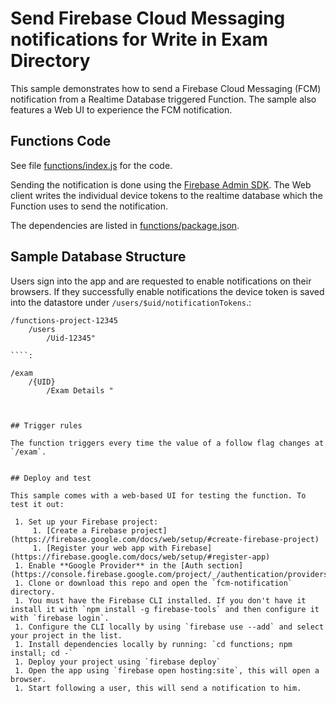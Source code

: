 # Send Firebase Cloud Messaging notifications for Write in Exam Directory

This sample demonstrates how to send a Firebase Cloud Messaging (FCM) notification from a Realtime Database triggered Function. The sample also features a Web UI to experience the FCM notification.


## Functions Code

See file [functions/index.js](functions/index.js) for the code.

Sending the notification is done using the [Firebase Admin SDK](https://www.npmjs.com/package/firebase-admin). The Web client writes the individual device tokens to the realtime database which the Function uses to send the notification.

The dependencies are listed in [functions/package.json](functions/package.json).


## Sample Database Structure

Users sign into the app and are requested to enable notifications on their browsers. If they successfully enable notifications the device token is saved into the datastore under `/users/$uid/notificationTokens`.:

```
/functions-project-12345
    /users
        /Uid-12345"

````:

```
    /exam
        /{UID}
            /Exam Details "

```


## Trigger rules

The function triggers every time the value of a follow flag changes at `/exam`.


## Deploy and test

This sample comes with a web-based UI for testing the function. To test it out:

 1. Set up your Firebase project:
     1. [Create a Firebase project](https://firebase.google.com/docs/web/setup/#create-firebase-project)
     1. [Register your web app with Firebase](https://firebase.google.com/docs/web/setup/#register-app)
 1. Enable **Google Provider** in the [Auth section](https://console.firebase.google.com/project/_/authentication/providers)
 1. Clone or download this repo and open the `fcm-notification` directory.
 1. You must have the Firebase CLI installed. If you don't have it install it with `npm install -g firebase-tools` and then configure it with `firebase login`.
 1. Configure the CLI locally by using `firebase use --add` and select your project in the list.
 1. Install dependencies locally by running: `cd functions; npm install; cd -`
 1. Deploy your project using `firebase deploy`
 1. Open the app using `firebase open hosting:site`, this will open a browser.
 1. Start following a user, this will send a notification to him.
